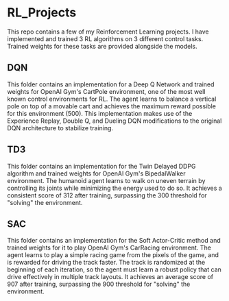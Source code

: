 # RL_Projects
This repo contains a few of my Reinforcement Learning projects. I have implemented and trained 3 RL algorithms on 3 different control tasks. Trained weights for these tasks are provided alongside the models.

## DQN
This folder contains an implementation for a Deep Q Network and trained weights for OpenAI Gym's CartPole environment, one of the most well known control environments for RL. The agent learns to balance a vertical pole on top of a movable cart and achieves the maximum reward possible for this environment (500). This implementation makes use of the Experience Replay, Double Q, and Dueling DQN modifications to the original DQN architecture to stabilize training.

## TD3

This folder contains an implementation for the Twin Delayed DDPG algorithm and trained weights for OpenAI Gym's BipedalWalker environment. The humanoid agent learns to walk on uneven terrain by controlling its joints while minimizing the energy used to do so. It achieves a consistent score of 312 after training, surpassing the 300 threshold for "solving" the environment.

## SAC
This folder contains an implementation for the Soft Actor-Critic method and trained weights for it to play OpenAI Gym's CarRacing environment. The agent learns to play a simple racing game from the pixels of the game, and is rewarded for driving the track faster. The track is randomized at the beginning of each iteration, so the agent must learn a robust policy that can drive effectively in multiple track layouts. It achieves an average score of 907 after training, surpassing the 900 threshold for "solving" the environment.

